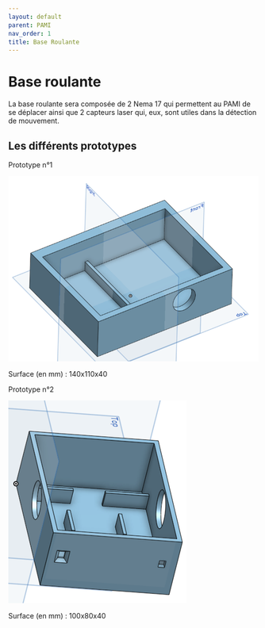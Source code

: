 ```yaml
---
layout: default
parent: PAMI
nav_order: 1
title: Base Roulante
---
```


# Base roulante

La base roulante sera composée de 2 Nema 17 qui permettent au PAMI de se déplacer ainsi que 2 capteurs laser qui, eux, sont utiles dans la détection de mouvement.


## Les différents prototypes

Prototype n°1 

![Prototype1](PAMI_Baseroulante/Prototype1.png)

Surface (en mm) : 140x110x40

Prototype n°2

![Prototype2](PAMI_Baseroulante/Prototype2.png)

Surface (en mm) : 100x80x40